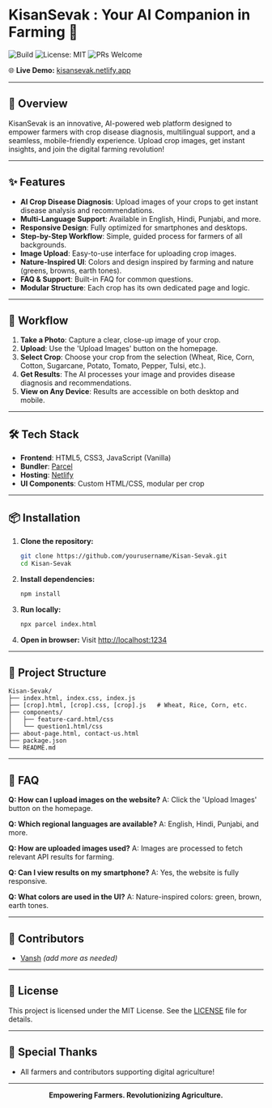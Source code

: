 
# KisanSevak : Your AI Companion in Farming 🌱

![Build](https://img.shields.io/badge/build-passing-brightgreen)
![License: MIT](https://img.shields.io/badge/License-MIT-yellow.svg)
![PRs Welcome](https://img.shields.io/badge/PRs-welcome-brightgreen.svg)


🌐 **Live Demo:** [kisansevak.netlify.app](https://kisansevak.netlify.app/)

---

## 🚀 Overview

KisanSevak is an innovative, AI-powered web platform designed to empower farmers with crop disease diagnosis, multilingual support, and a seamless, mobile-friendly experience. Upload crop images, get instant insights, and join the digital farming revolution!

---

## ✨ Features

- **AI Crop Disease Diagnosis**: Upload images of your crops to get instant disease analysis and recommendations.
- **Multi-Language Support**: Available in English, Hindi, Punjabi, and more.
- **Responsive Design**: Fully optimized for smartphones and desktops.
- **Step-by-Step Workflow**: Simple, guided process for farmers of all backgrounds.
- **Image Upload**: Easy-to-use interface for uploading crop images.
- **Nature-Inspired UI**: Colors and design inspired by farming and nature (greens, browns, earth tones).
- **FAQ & Support**: Built-in FAQ for common questions.
- **Modular Structure**: Each crop has its own dedicated page and logic.

---

## 📸 Workflow

1. **Take a Photo**: Capture a clear, close-up image of your crop.
2. **Upload**: Use the 'Upload Images' button on the homepage.
3. **Select Crop**: Choose your crop from the selection (Wheat, Rice, Corn, Cotton, Sugarcane, Potato, Tomato, Pepper, Tulsi, etc.).
4. **Get Results**: The AI processes your image and provides disease diagnosis and recommendations.
5. **View on Any Device**: Results are accessible on both desktop and mobile.

---

## 🛠️ Tech Stack

- **Frontend**: HTML5, CSS3, JavaScript (Vanilla)
- **Bundler**: [Parcel](https://parceljs.org/)
- **Hosting**: [Netlify](https://www.netlify.com/)
- **UI Components**: Custom HTML/CSS, modular per crop

---

## 📦 Installation

1. **Clone the repository:**
	```sh
	git clone https://github.com/yourusername/Kisan-Sevak.git
	cd Kisan-Sevak
	```
2. **Install dependencies:**
	```sh
	npm install
	```
3. **Run locally:**
	```sh
	npx parcel index.html
	```
4. **Open in browser:**
	Visit [http://localhost:1234](http://localhost:1234)

---

## 📂 Project Structure

```
Kisan-Sevak/
├── index.html, index.css, index.js
├── [crop].html, [crop].css, [crop].js   # Wheat, Rice, Corn, etc.
├── components/
│   ├── feature-card.html/css
│   └── question1.html/css
├── about-page.html, contact-us.html
├── package.json
└── README.md
```

---

## 🙋 FAQ

**Q: How can I upload images on the website?**
A: Click the 'Upload Images' button on the homepage.

**Q: Which regional languages are available?**
A: English, Hindi, Punjabi, and more.

**Q: How are uploaded images used?**
A: Images are processed to fetch relevant API results for farming.

**Q: Can I view results on my smartphone?**
A: Yes, the website is fully responsive.

**Q: What colors are used in the UI?**
A: Nature-inspired colors: green, brown, earth tones.

---

## 👥 Contributors

- [Vansh](https://github.com/vansh-121) *(add more as needed)*

---

## 📄 License

This project is licensed under the MIT License. See the [LICENSE](LICENSE) file for details.

---

## 🌾 Special Thanks

- All farmers and contributors supporting digital agriculture!

---

<p align="center"><b>Empowering Farmers. Revolutionizing Agriculture.</b></p>
